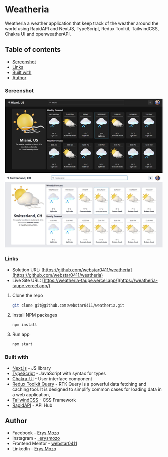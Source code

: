 # Weatheria

Weatheria a weather application that keep track of the weather around the world using RapidAPI and NextJS, TypeScript, Redux Toolkit, TailwindCSS, Chakra UI and openweatherAPI.

## Table of contents

- [Screenshot](#screenshot)
- [Links](#links)
- [Built with](#built-with)
- [Author](#author)


### Screenshot

![](./screenshots/Darkmode.JPG)
![](./screenshots/Lightmode.JPG)

### Links

- Solution URL: [https://github.com/webstar0411/weatheria](https://github.com/webstar0411/weatheria)
- Live Site URL: [https://weatheria-taupe.vercel.app/](https://weatheria-taupe.vercel.app/)

1. Clone the repo

   ```sh
   git clone git@github.com:webstar0411/weatheria.git
   ```

2. Install NPM packages

   ```sh
   npm install
   ```

3. Run app

   ```sh
   npm start
   ```

### Built with

- [Next.js](https://nextjs.org/) - JS library
- [TypeScript](https://www.typescriptlang.org/) - JavaScript with syntax for types
- [Chakra-UI](https://chakra-ui.com/) - User interface component
- [Redux Toolkit Query](https://redux-toolkit.js.org/rtk-query/overview) - RTK Query is a powerful data fetching and caching tool. It is designed to simplify common cases for loading data in a web application,
- [TailwindCSS](https://tailwindcss.com/) - CSS Framework
- [RapidAPI](https://rapidapi.com/hub) - API Hub

## Author

- Facebook - [Erys Mozo](https://web.facebook.com/erys.mozo/)
- Instagram - [\_erysmozo](https://www.instagram.com/_erysmozo/)
- Frontend Mentor - [webstar0411](https://www.frontendmentor.io/profile/webstar0411)
- LinkedIn - [Erys Mozo](https://www.linkedin.com/in/erys-mozo-280190230/)
